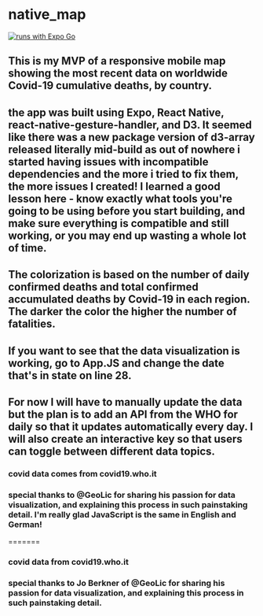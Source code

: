 # native_map

[![runs with Expo Go](https://img.shields.io/badge/Runs%20with%20Expo%20Go-000.svg?style=flat-square&logo=EXPO&labelColor=f3f3f3&logoColor=000)](https://expo.io/client)

## This is my MVP of a responsive mobile map showing the most recent data on worldwide Covid-19 cumulative deaths, by country. 

## the app was built using Expo, React Native, react-native-gesture-handler, and D3. It seemed like there was a new package version of d3-array released literally mid-build as out of nowhere i started having issues with incompatible dependencies and the more i tried to fix them, the more issues I created! I learned a good lesson here - know exactly what tools you're going to be using before you start building, and make sure everything is compatible and still working, or you may end up wasting a whole lot of time. 

## The colorization is based on the number of daily confirmed deaths and total confirmed accumulated deaths by Covid-19 in each region. The darker the color the higher the number of fatalities. 

## If you want to see that the data visualization is working, go to App.JS and change the date that's in state on line 28. 

## For now I will have to manually update the data but the plan is to add an API from the WHO for daily so that it updates automatically every day. I will also create an interactive key so that users can toggle between different data topics. 

### covid data comes from covid19.who.it
### special thanks to @GeoLic for sharing his passion for data visualization, and explaining this process in such painstaking detail. I'm really glad JavaScript is the same in English and German!
=======

### covid data from covid19.who.it
### special thanks to Jo Berkner of @GeoLic for sharing his passion for data visualization, and explaining this process in such painstaking detail. 







